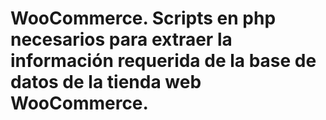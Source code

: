 # WooCommerce. Scripts en php necesarios para extraer la información requerida de la base de datos de la tienda web WooCommerce. 
